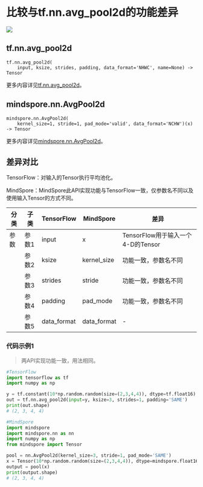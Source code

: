 # 比较与tf.nn.avg_pool2d的功能差异

<a href="https://gitee.com/mindspore/docs/blob/master/docs/mindspore/source_zh_cn/note/api_mapping/tensorflow_diff/AvgPool2d.md" target="_blank"><img src="https://mindspore-website.obs.cn-north-4.myhuaweicloud.com/website-images/master/resource/_static/logo_source.png"></a>

## tf.nn.avg_pool2d

```text
tf.nn.avg_pool2d(
    input, ksize, strides, padding, data_format='NHWC', name=None) -> Tensor
```

更多内容详见[tf.nn.avg_pool2d](https://tensorflow.google.cn/versions/r2.6/api_docs/python/tf/nn/avg_pool2d)。

## mindspore.nn.AvgPool2d

```text
mindspore.nn.AvgPool2d(
    kernel_size=1, stride=1, pad_mode='valid', data_format='NCHW')(x) -> Tensor
```

更多内容详见[mindspore.nn.AvgPool2d](https://www.mindspore.cn/docs/zh-CN/master/api_python/nn/mindspore.nn.AvgPool2d.html)。

## 差异对比

TensorFlow：对输入的Tensor执行平均池化。

MindSpore：MindSpore此API实现功能与TensorFlow一致，仅参数名不同以及使用输入Tensor的方式不同。

| 分类 | 子类  | TensorFlow  | MindSpore   | 差异                              |
| ---- | ----- | ----------- | ----------- | --------------------------------- |
| 参数 | 参数1 | input       | x           | TensorFlow用于输入一个4-D的Tensor |
|      | 参数2 | ksize       | kernel_size | 功能一致，参数名不同              |
|      | 参数3 | strides     | stride      | 功能一致，参数名不同              |
|      | 参数4 | padding     | pad_mode    | 功能一致，参数名不同              |
|      | 参数5 | data_format | data_format | -                                 |

### 代码示例1

> 两API实现功能一致，用法相同。

```python
#TensorFlow
import tensorflow as tf
import numpy as np

y = tf.constant(10*np.random.random(size=(2,3,4,4)), dtype=tf.float16)
out = tf.nn.avg_pool2d(input=y, ksize=3, strides=1, padding='SAME')
print(out.shape)
# (2, 3, 4, 4)

#MindSpore
import mindspore
import mindspore.nn as nn
import numpy as np
from mindspore import Tensor

pool = nn.AvgPool2d(kernel_size=3, stride=1, pad_mode='SAME')
x = Tensor(10*np.random.random(size=(2,3,4,4)), dtype=mindspore.float16)
output = pool(x)
print(output.shape)
# (2, 3, 4, 4)
```
